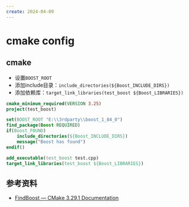 ```yaml
---
create: 2024-04-09
---
```

# cmake config

## cmake

* 设置`BOOST_ROOT`
* 添加include目录：`include_directories(${Boost_INCLUDE_DIRS})`
* 添加依赖库：`target_link_libraries(test_boost ${Boost_LIBRARIES})`

```cmake
cmake_minimum_required(VERSION 3.25)
project(test_boost)

set(BOOST_ROOT "E:\\3rdparty\\boost_1_84_0")
find_package(Boost REQUIRED)
if(Boost_FOUND)
    include_directories(${Boost_INCLUDE_DIRS})
    message("Boost has found")
endif()

add_executable(test_boost test.cpp)
target_link_libraries(test_boost ${Boost_LIBRARIES})
```

## 参考资料

* [FindBoost — CMake 3.29.1 Documentation](https://cmake.org/cmake/help/latest/module/FindBoost.html#boost-cmake)